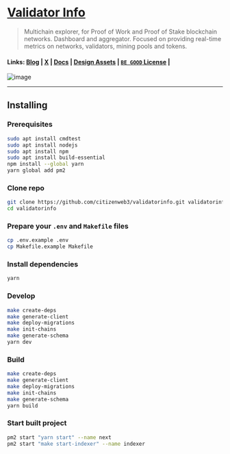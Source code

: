 # [Validator Info](https://validatorinfo.com/)
> Multichain explorer, for Proof of Work and Proof of Stake blockchain networks. Dashboard and aggregator. Focused on providing real-time metrics on networks, validators, mining pools and tokens.

#### Links: [Blog](https://validatorinfo.com/blog/) | [X](https://x.com/therealvalinfo) | [Docs](https://github.com/citizenweb3/validatorinfo/blob/main/docs/vinfo%20draft%20paper.md) | [Design Assets](https://github.com/citizenweb3/validatorinfo/tree/main/public) | [`BE GOOD` License](https://github.com/citizenweb3/validatorinfo/blob/main/LICENSE-BG) |

![image](https://github.com/citizenweb3/validatorinfo/assets/7550961/6a7d6673-32be-4a31-895c-2793fde91ce4)

-----------------------------------------

## Installing

### Prerequisites

```bash
sudo apt install cmdtest
sudo apt install nodejs
sudo apt install npm
sudo apt install build-essential
npm install --global yarn
yarn global add pm2
```

### Clone repo

```bash
git clone https://github.com/citizenweb3/validatorinfo.git validatorinfo
cd validatorinfo
```

### Prepare your `.env` and `Makefile` files

```bash
cp .env.example .env
cp Makefile.example Makefile
```

### Install dependencies

```bash
yarn
```

### Develop

```bash
make create-deps
make generate-client
make deploy-migrations
make init-chains
make generate-schema
yarn dev
```

### Build

```bash
make create-deps
make generate-client
make deploy-migrations
make init-chains
make generate-schema
yarn build
```

### Start built project

```bash
pm2 start "yarn start" --name next
pm2 start "make start-indexer" --name indexer
```